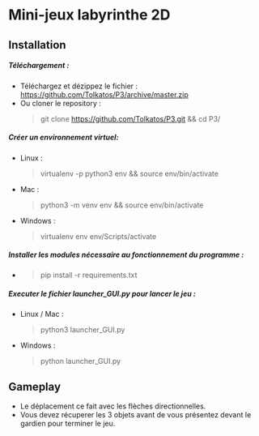 # Mini-jeux labyrinthe 2D
## Installation
##### Téléchargement :
* Téléchargez et dézippez le fichier : https://github.com/Tolkatos/P3/archive/master.zip
* Ou cloner le repository :
  >git clone https://github.com/Tolkatos/P3.git && cd P3/

##### Créer un environnement virtuel:
* Linux :
  >virtualenv -p python3 env && source env/bin/activate

* Mac :
  >python3 -m venv env && source env/bin/activate

* Windows :
  >virtualenv env
  >env/Scripts/activate


##### Installer les modules nécessaire au fonctionnement du programme :
* >pip install -r requirements.txt

##### Executer le fichier launcher_GUI.py pour lancer le jeu :
* Linux / Mac :
    >python3 launcher_GUI.py

* Windows :
    >python launcher_GUI.py

## Gameplay
* Le déplacement ce fait avec les flèches directionnelles.
* Vous devez récuperer les 3 objets avant de vous présentez devant le gardien pour terminer le jeu.
